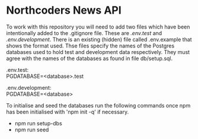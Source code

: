 # Northcoders News API

To work with this repository you will need to add two files which have been
intentionally added to the .gitignore file. These are *.env.test* and
*.env.development*. There is an existing (hidden) file called .env.example
that shows the format used. Thse files specify the names of the Postgres
databases used to hold test and development data respectively. They must
agree with the names of the databases as found in file db/setup.sql.

.env.test:  
PGDATABASE=\<database\>.test

.env.development:  
PGDATABASE=\<database\>

To initialise and seed the databases run the following commands once npm
has been initialised with 'npm init -q' if necessary.

* npm run setup-dbs
* npm run seed


